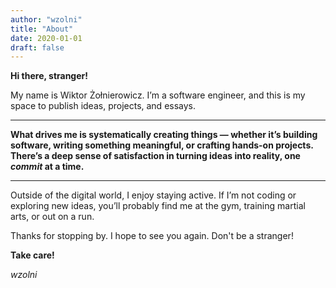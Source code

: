 ```yaml
---
author: "wzolni"
title: "About"
date: 2020-01-01
draft: false
---
```


**Hi there, stranger!**

My name is Wiktor Żołnierowicz. I’m a software engineer, and this is my space to publish ideas, projects, and essays.

-----

**What drives me is systematically creating things — whether it’s building software, writing something meaningful, or crafting hands-on projects. There’s a deep sense of satisfaction in turning ideas into reality, one *commit* at a time.**

-----

Outside of the digital world, I enjoy staying active. If I’m not coding or exploring new ideas, you’ll probably find me at the gym, training martial arts, or out on a run.

Thanks for stopping by. I hope to see you again. Don't be a stranger!

**Take care!**

*wzolni*
